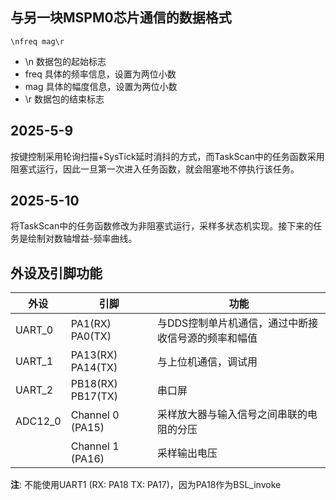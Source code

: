 ## 与另一块MSPM0芯片通信的数据格式

~~~
\nfreq mag\r
~~~

+ \n 数据包的起始标志
+ freq 具体的频率信息，设置为两位小数
+ mag 具体的幅度信息，设置为两位小数
+ \r 数据包的结束标志

## 2025-5-9

按键控制采用轮询扫描+SysTick延时消抖的方式，而TaskScan中的任务函数采用阻塞式运行，因此一旦第一次进入任务函数，就会阻塞地不停执行该任务。

## 2025-5-10

将TaskScan中的任务函数修改为非阻塞式运行，采样多状态机实现。接下来的任务是绘制对数轴增益-频率曲线。

## 外设及引脚功能

| 外设    | 引脚                 | 功能                                                |
| ------- | -------------------- | --------------------------------------------------- |
| UART_0  | PA1(RX)      PA0(TX) | 与DDS控制单片机通信，通过中断接收信号源的频率和幅值 |
| UART_1  | PA13(RX)    PA14(TX) | 与上位机通信，调试用                                |
| UART_2  | PB18(RX)    PB17(TX) | 串口屏                                              |
| ADC12_0 | Channel 0 (PA15)     | 采样放大器与输入信号之间串联的电阻的分压            |
|         | Channel 1 (PA16)     | 采样输出电压                                        |

**注**: 不能使用UART1 (RX: PA18 TX: PA17)，因为PA18作为BSL_invoke

